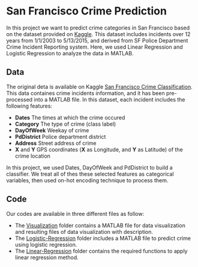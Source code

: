 # San Francisco Crime Prediction
In this project we want to predict crime categories in San Francisco based on the dataset provided on [Kaggle](https://www.kaggle.com/c/sf-crime). This dataset includes incidents over 12 years from 1/1/2003 to 5/13/2015, and derived from SF Police Department Crime Incident Reporting system. Here, we used Linear Regression and Logistic Regression to analyze the data in MATLAB. 


## Data
The original deta is available on Kaggle [San Francisco Crime Classification](https://www.kaggle.com/c/sf-crime). 
This data containes crime incidents information, and it has been pre-processed into a MATLAB file. In this dataset, each incident includes the following features:

- __Dates__ The times at which the crime occured
- __Category__ The type of crime (class label)
- __DayOfWeek__ Weekay of crime 
- __PdDistrict__ Police department district
- __Address__ Street address of crime
- __X__ and __Y__ GPS coordinates (__X__ as Longitude, and __Y__ as Latitude) of the crime location

In this project, we used Dates, DayOfWeek and PdDistrict to build a classifier. We treat all of thes these selected features as categorical variables, then used on-hot encoding technique to process them. 

## Code 
Our codes are available in three different files as follow:

* The [Visualization](https://github.com/MehradSm/SF-Crime-Prediction-/tree/main/Visualization) folder contains a MATLAB file for data visualization and  resulting files of data visualization with description. 
* The [Logistic-Regression](https://github.com/MehradSm/SF-Crime-Prediction/tree/main/Logistic-Regression) folder includes a MATLAB file to predict crime using logistic regression. 
* The [Linear-Regression](https://github.com/MehradSm/SF-Crime-Prediction/tree/main/Linear-Regression) folder contains the required functions to apply linear regression method. 
